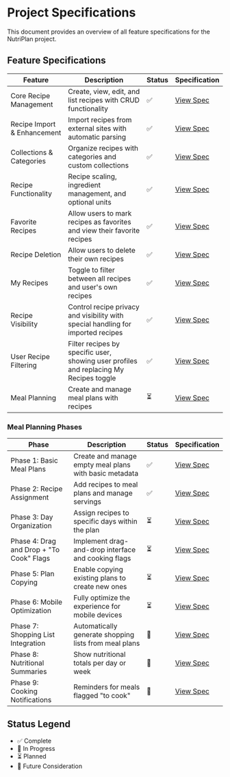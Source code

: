 # Project Specifications

This document provides an overview of all feature specifications for the NutriPlan project.

## Feature Specifications

| Feature | Description | Status | Specification |
|---------|-------------|---------|---------------|
| Core Recipe Management | Create, view, edit, and list recipes with CRUD functionality | ✅ | [View Spec](specs/core-recipe-management.md) |
| Recipe Import & Enhancement | Import recipes from external sites with automatic parsing | ✅ | [View Spec](specs/recipe-import.md) |
| Collections & Categories | Organize recipes with categories and custom collections | ✅ | [View Spec](specs/collections-categories.md) |
| Recipe Functionality | Recipe scaling, ingredient management, and optional units | ✅ | [View Spec](specs/recipe-functionality.md) |
| Favorite Recipes | Allow users to mark recipes as favorites and view their favorite recipes | ✅ | [View Spec](specs/favorite-recipes.md) |
| Recipe Deletion | Allow users to delete their own recipes | ✅ | [View Spec](specs/recipe-deletion.md) |
| My Recipes | Toggle to filter between all recipes and user's own recipes | ✅ | [View Spec](specs/my-recipes.md) |
| Recipe Visibility | Control recipe privacy and visibility with special handling for imported recipes | ✅ | [View Spec](specs/recipe-visibility.md) |
| User Recipe Filtering | Filter recipes by specific user, showing user profiles and replacing My Recipes toggle | ✅ | [View Spec](specs/user-recipe-filtering.md) |
| Meal Planning | Create and manage meal plans with recipes | ⏳ | [View Spec](specs/meal-planning.md) |

### Meal Planning Phases

| Phase | Description | Status | Specification |
|---------|-------------|---------|---------------|
| Phase 1: Basic Meal Plans | Create and manage empty meal plans with basic metadata | ✅ | [View Spec](specs/meal-planning-phase-1-basic-meal-plans.md) |
| Phase 2: Recipe Assignment | Add recipes to meal plans and manage servings | ✅ | [View Spec](specs/meal-planning-phase-2-recipe-assignment.md) |
| Phase 3: Day Organization | Assign recipes to specific days within the plan | ⏳ | [View Spec](specs/meal-planning-phase-3-day-organization.md) |
| Phase 4: Drag and Drop + "To Cook" Flags | Implement drag-and-drop interface and cooking flags | ⏳ | [View Spec](specs/meal-planning-phase-4-drag-and-drop.md) |
| Phase 5: Plan Copying | Enable copying existing plans to create new ones | ⏳ | [View Spec](specs/meal-planning-phase-5-plan-copying.md) |
| Phase 6: Mobile Optimization | Fully optimize the experience for mobile devices | ⏳ | [View Spec](specs/meal-planning-phase-6-mobile-optimization.md) |
| Phase 7: Shopping List Integration | Automatically generate shopping lists from meal plans | 🔮 | [View Spec](specs/meal-planning-phase-7-shopping-list-integration.md) |
| Phase 8: Nutritional Summaries | Show nutritional totals per day or week | 🔮 | [View Spec](specs/meal-planning-phase-8-nutritional-summaries.md) |
| Phase 9: Cooking Notifications | Reminders for meals flagged "to cook" | 🔮 | [View Spec](specs/meal-planning-phase-9-cooking-notifications.md) |

## Status Legend
- ✅ Complete
- 🚧 In Progress
- ⏳ Planned
- 🔮 Future Consideration 